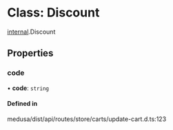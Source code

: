 # Class: Discount

[internal](../modules/internal-35.md).Discount

## Properties

### code

• **code**: `string`

#### Defined in

medusa/dist/api/routes/store/carts/update-cart.d.ts:123
